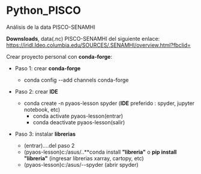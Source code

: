 # Python_PISCO
Análisis de la data PISCO-SENAMHI
<!-- Downsloads -->
**Downsloads**, data(.nc) PISCO-SENAMHI del siguiente enlace: https://iridl.ldeo.columbia.edu/SOURCES/.SENAMHI/overview.html?fbclid=
<!-- conda-forge-->
Crear proyecto personal con **conda-forge**:
<!-- UL -->
* Paso 1: crear **conda-forge**
    * conda config --add channels conda-forge
    
* Paso 2: crear **IDE**
    * conda create -n pyaos-lesson spyder (**IDE** preferido : spyder, jupyter notebook, etc)
        * conda activate pyaos-lesson(entrar)
        * conda deactivate pyaos-lesson(salir)
 
 * Paso 3: instalar **librerias**
     * (entrar)....del paso 2
     * (pyaos-lesson)c:/asus/..**conda install **"libreria"** o **pip install** **"libreria"** (ingresar librerias xarray, cartopy, etc)
     * (pyaos-lesson)c:/asus/--spyder (abrir spyder)
 
 
        

